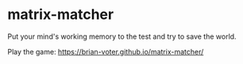 # matrix-matcher
Put your mind's working memory to the test and try to save the world.

Play the game: https://brian-voter.github.io/matrix-matcher/
